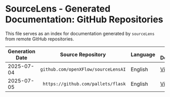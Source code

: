 # SourceLens - Generated Documentation: GitHub Repositories

This file serves as an index for documentation generated by `sourceLens` from remote GitHub repositories.

| Generation Date | Source Repository                     | Language | Link to Documentation                                       | Command Used                                                                            |
|-----------------|---------------------------------------|----------|-------------------------------------------------------------|-----------------------------------------------------------------------------------------|
| 2025-07-04      | `github.com/openXFlow/sourceLensAI`   | English  | [View Tutorial](./20250704_1434_code-sourcelensai/index.md) | `sourcelens --language english code --repo https://github.com/openXFlow/sourceLensAI` |
| 2025-07-05      | ` https://github.com/pallets/flask`   | English  | [View Tutorial](./20250705_1300_code-flask/index.md) | `sourcelens --language english code --repo  https://github.com/pallets/flask` |
